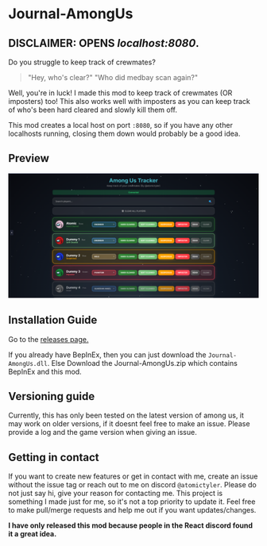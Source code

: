 # Journal-AmongUs

## DISCLAIMER: OPENS *localhost:8080*.

Do you struggle to keep track of crewmates?

> "Hey, who's clear?"
> "Who did medbay scan again?"

Well, you're in luck! I made this mod to keep track of crewmates (OR imposters) too!
This also works well with imposters as you can keep track of who's been hard cleared and slowly kill them off.

This mod creates a local host on port `:8080`, so if you have any other localhosts running, closing them down would probably be a good idea.

## Preview

![Preview](image.png)

## Installation Guide

Go to the [releases page.](https://github.com/AtomicTyler1/AmongUs-Tracker/releases)

If you already have BepInEx, then you can just download the `Journal-AmongUs.dll`.
Else Download the Journal-AmongUs.zip which contains BepInEx and this mod.

## Versioning guide

Currently, this has only been tested on the latest version of among us, it may work on older versions, if it doesnt feel free to make an issue. Please provide a log and the game version when giving an issue.

## Getting in contact

If you want to create new features or get in contact with me, create an issue without the issue tag or reach out to me on discord `@atomictyler`. Please do not just say hi, give your reason for contacting me.
This project is something I made just for me, so it's not a top priority to update it. Feel free to make pull/merge requests and help me out if you want updates/changes.

**I have only released this mod because people in the React discord found it a great idea.**
